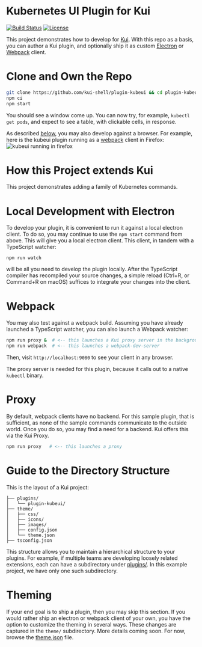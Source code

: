 # Kubernetes UI Plugin for Kui

[![Build Status](https://travis-ci.org/kui-shell/plugin-kubeui.svg?branch=master)](https://travis-ci.org/kui-shell/plugin-kubeui)
[![License](https://img.shields.io/badge/license-Apache%202.0-blue.svg)](https://opensource.org/licenses/Apache-2.0)

This project demonstrates how to develop for
[Kui](https://github.com/IBM/kui). With this repo as a basis, you can
author a Kui plugin, and optionally ship it as custom
[Electron](https://electronjs.org) or [Webpack](https://webpackjs.org)
client.

# Clone and Own the Repo

```bash
git clone https://github.com/kui-shell/plugin-kubeui && cd plugin-kubeui
npm ci
npm start
```

You should see a window come up. You can now try, for example,
`kubectl get pods`, and expect to see a table, with clickable cells,
in response.

As described [below](#webpack), you may also develop against a
browser.  For example, here is the kubeui plugin running as a
[webpack](https://webpack.js.org/) client in Firefox: ![kubeui running
in firefox](docs/kubeui-firefox.png)

# How this Project extends Kui

This project demonstrates adding a family of Kubernetes commands.

# Local Development with Electron

To develop your plugin, it is convenient to run it against a local
electron client. To do so, you may continue to use the `npm start`
command from above. This will give you a local electron client. This
client, in tandem with a TypeScript watcher:

```
npm run watch
```

will be all you need to develop the plugin locally. After the
TypeScript compiler has recompiled your source changes, a simple
reload (Ctrl+R, or Command+R on macOS) suffices to integrate your
changes into the client.

# Webpack

You may also test against a webpack build. Assuming you have already
launched a TypeScript watcher, you can also launch a Webpack watcher:

```bash
npm run proxy &  # <-- this launches a Kui proxy server in the background
npm run webpack  # <-- this launches a webpack-dev-server
```

Then, visit `http://localhost:9080` to see your client in any browser.

The proxy server is needed for this plugin, because it calls out to a
native `kubectl` binary.

# Proxy

By default, webpack clients have no backend. For this sample plugin,
that is sufficient, as none of the sample commands communicate to the
outside world. Once you do so, you may find a need for a backend. Kui
offers this via the Kui Proxy.

```bash
npm run proxy   # <-- this launches a proxy
```

# Guide to the Directory Structure

This is the layout of a Kui project:

```
├── plugins/
│   └── plugin-kubeui/
├── theme/
│   ├── css/
│   ├── icons/
│   ├── images/
│   ├── config.json
│   └── theme.json
├── tsconfig.json
```

This structure allows you to maintain a hierarchical structure to your
plugins. For example, if multiple teams are developing loosely related
extensions, each can have a subdirectory under [plugins/](plugins/). In this
example project, we have only one such subdirectory.


# Theming

If your end goal is to ship a plugin, then you may skip this
section. If you would rather ship an electron or webpack client of
your own, you have the option to customize the theming in several
ways. These changes are captured in the `theme/` subdirectory. More
details coming soon. For now, browse the
[theme.json](theme/theme.json) file.

